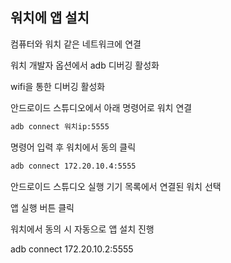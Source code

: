 ## 워치에 앱 설치

컴퓨터와 워치 같은 네트워크에 연결

워치 개발자 옵션에서 adb 디버깅 활성화

wifi을 통한 디버깅 활성화

안드로이드 스튜디오에서 아래 명령어로 워치 연결

```bash
adb connect 워치ip:5555
```

명령어 입력 후 워치에서 동의 클릭

```bash
adb connect 172.20.10.4:5555
```

안드로이드 스튜디오 실행 기기 목록에서 연결된 워치 선택

앱 실행 버튼 클릭

워치에서 동의 시 자동으로 앱 설치 진행

adb connect 172.20.10.2:5555
